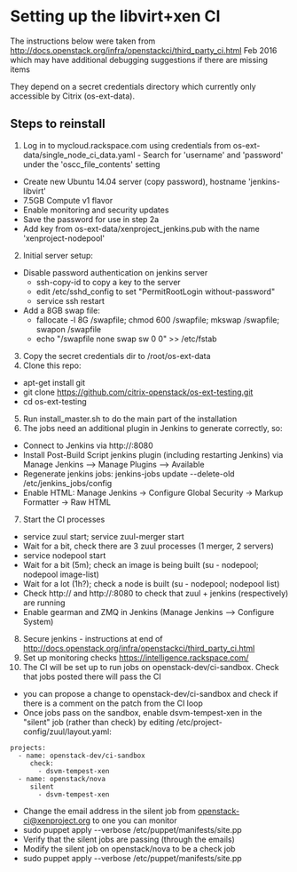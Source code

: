 Setting up the libvirt+xen CI
=============================

The instructions below were taken from http://docs.openstack.org/infra/openstackci/third_party_ci.html Feb 2016 which may have additional debugging suggestions if there are missing items

They depend on a secret credentials directory which currently only accessible by Citrix (os-ext-data).

Steps to reinstall
------------------

1. Log in to mycloud.rackspace.com using credentials from os-ext-data/single_node_ci_data.yaml - Search for 'username' and 'password' under the 'oscc_file_contents' setting
  * Create new Ubuntu 14.04 server (copy password), hostname 'jenkins-libvirt'
  * 7.5GB Compute v1 flavor
  * Enable monitoring and security updates
  * Save the password for use in step 2a
  * Add key from os-ext-data/xenproject_jenkins.pub with the name 'xenproject-nodepool'
2. Initial server setup:
  * Disable password authentication on jenkins server
    * ssh-copy-id to copy a key to the server
    * edit /etc/sshd_config to set "PermitRootLogin without-password"
    * service ssh restart
  * Add a 8GB swap file:
    * fallocate -l 8G /swapfile; chmod 600 /swapfile; mkswap /swapfile; swapon /swapfile
    * echo "/swapfile   none    swap    sw    0   0" >> /etc/fstab
3. Copy the secret credentials dir to /root/os-ext-data
4. Clone this repo:
  * apt-get install git
  * git clone https://github.com/citrix-openstack/os-ext-testing.git
  * cd os-ext-testing
5. Run install_master.sh to do the main part of the installation
6. The jobs need an additional plugin in Jenkins to generate correctly, so:
  * Connect to Jenkins via http://<ip>:8080
  * Install Post-Build Script jenkins plugin (including restarting Jenkins) via Manage Jenkins --> Manage Plugins --> Available
  * Regenerate jenkins jobs: jenkins-jobs update --delete-old /etc/jenkins_jobs/config
  * Enable HTML: Manage Jenkins -> Configure Global Security -> Markup Formatter -> Raw HTML
7. Start the CI processes
  * service zuul start; service zuul-merger start
  * Wait for a bit, check there are 3 zuul processes (1 merger, 2 servers)
  * service nodepool start
  * Wait for a bit (5m); check an image is being built (su - nodepool; nodepool image-list)
  * Wait for a lot (1h?); check a node is built (su - nodepool; nodepool list)
  * Check http://<ip> and http://<ip>:8080 to check that zuul + jenkins (respectively) are running
  * Enable gearman and ZMQ in Jenkins (Manage Jenkins --> Configure System) 
8. Secure jenkins - instructions at end of http://docs.openstack.org/infra/openstackci/third_party_ci.html
9. Set up monitoring checks https://intelligence.rackspace.com/
10. The CI will be set up to run jobs on openstack-dev/ci-sandbox.  Check that jobs posted there will pass the CI
  * you can propose a change to openstack-dev/ci-sandbox and check if there is a comment on the patch from the CI loop
  * Once jobs pass on the sandbox, enable dsvm-tempest-xen in the "silent" job (rather than check) by editing /etc/project-config/zuul/layout.yaml:

  ```
  projects:
    - name: openstack-dev/ci-sandbox
       check:
         - dsvm-tempest-xen
    - name: openstack/nova
       silent
         - dsvm-tempest-xen
  ```
  * Change the email address in the silent job from openstack-ci@xenproject.org to one you can monitor
  * sudo puppet apply --verbose /etc/puppet/manifests/site.pp
  * Verify that the silent jobs are passing (through the emails)
  * Modify the silent job on openstack/nova to be a check job
  * sudo puppet apply --verbose /etc/puppet/manifests/site.pp
